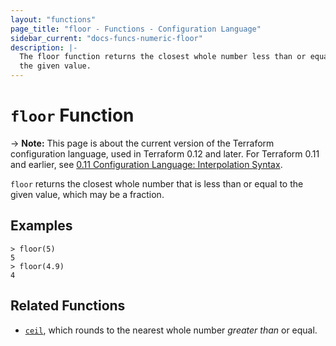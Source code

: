 ```yaml
---
layout: "functions"
page_title: "floor - Functions - Configuration Language"
sidebar_current: "docs-funcs-numeric-floor"
description: |-
  The floor function returns the closest whole number less than or equal to
  the given value.
---
```


# `floor` Function

-> **Note:** This page is about the current version of the Terraform
configuration language, used in Terraform 0.12 and later. For Terraform 0.11 and
earlier, see
[0.11 Configuration Language: Interpolation Syntax](../../configuration-0-11/interpolation.html).

`floor` returns the closest whole number that is less than or equal to the
given value, which may be a fraction.

## Examples

```
> floor(5)
5
> floor(4.9)
4
```

## Related Functions

* [`ceil`](./ceil.html), which rounds to the nearest whole number _greater than_
  or equal.
